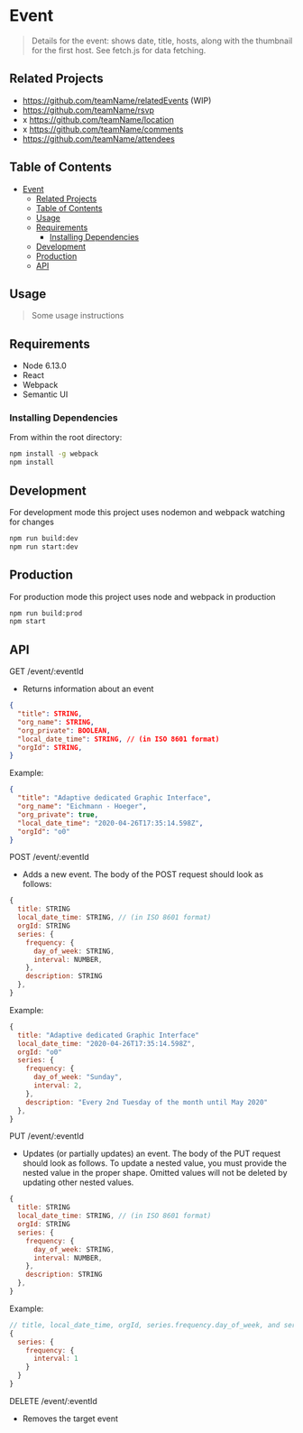 # Event

> Details for the event: shows date, title, hosts, along with the thumbnail for the first host. See fetch.js for data fetching.

## Related Projects

  - https://github.com/teamName/relatedEvents (WIP)
  - https://github.com/teamName/rsvp
  - x https://github.com/teamName/location
  - x https://github.com/teamName/comments
  - https://github.com/teamName/attendees

## Table of Contents

- [Event](#event)
  - [Related Projects](#related-projects)
  - [Table of Contents](#table-of-contents)
  - [Usage](#usage)
  - [Requirements](#requirements)
    - [Installing Dependencies](#installing-dependencies)
  - [Development](#development)
  - [Production](#production)
  - [API](#api)

## Usage

> Some usage instructions

## Requirements

- Node 6.13.0
- React
- Webpack
- Semantic UI


### Installing Dependencies

From within the root directory:

```sh
npm install -g webpack
npm install
```

## Development

For development mode this project uses nodemon and webpack watching for changes

```sh
npm run build:dev
npm run start:dev
```

## Production

For production mode this project uses node and webpack in production

```sh
npm run build:prod
npm start
```

## API
GET /event/:eventId
- Returns information about an event

```json
{
  "title": STRING,
  "org_name": STRING,
  "org_private": BOOLEAN,
  "local_date_time": STRING, // (in ISO 8601 format)
  "orgId": STRING,
}
```

Example:
```json
{
  "title": "Adaptive dedicated Graphic Interface",
  "org_name": "Eichmann - Hoeger",
  "org_private": true,
  "local_date_time": "2020-04-26T17:35:14.598Z",
  "orgId": "o0"
}
```
POST /event/:eventId
- Adds a new event. The body of the POST request should look as follows:

```js
{
  title: STRING
  local_date_time: STRING, // (in ISO 8601 format)
  orgId: STRING
  series: {
    frequency: {
      day_of_week: STRING,
      interval: NUMBER,
    },
    description: STRING
  },
}
```

Example:
```js
{
  title: "Adaptive dedicated Graphic Interface"
  local_date_time: "2020-04-26T17:35:14.598Z",
  orgId: "o0"
  series: {
    frequency: {
      day_of_week: "Sunday",
      interval: 2,
    },
    description: "Every 2nd Tuesday of the month until May 2020"
  },
}
```

PUT /event/:eventId
- Updates (or partially updates) an event. The body of the PUT request should look as follows. To update a nested value, you must provide the nested value in the proper shape. Omitted values will not be deleted by updating other nested values.

```js
{
  title: STRING
  local_date_time: STRING, // (in ISO 8601 format)
  orgId: STRING
  series: {
    frequency: {
      day_of_week: STRING,
      interval: NUMBER,
    },
    description: STRING
  },
}
```

Example:
```js
// title, local_date_time, orgId, series.frequency.day_of_week, and series.description will retain their values, even though we are updating interval to 1 instead of 2.
{
  series: {
    frequency: {
      interval: 1
    }
  }
}
```

DELETE /event/:eventId
- Removes the target event
